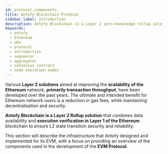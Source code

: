 ```yaml
---
id: protocol-components
title: Antofy Blockchain Protocol
sidebar_label: Introduction
description: Antofy Blockchain is a Layer 2 zero-knowledge rollup solution that combines data availability and execution verification in Layer 1 of the Ethereum blockchain to ensure L2 state transition security and reliability.
keywords:
  - antofy
  - Ethereum
  - abn
  - protocol
  - introduction
  - sequencer
  - aggregator
  - consensus contract
  - node execution modes
---
```


Various **Layer 2 solutions** aimed at improving the **scalability of the Ethereum** network, **primarily transaction throughput**, have been developed over the past years. The ultimate and intended benefit for Ethereum network users is a reduction in gas fees, while maintaining decentralisation and security.

**Antofy Blockchain is a Layer 2 Rollup solution** that combines data availability and **execution verification in Layer 1 of the Ethereum** blockchain to ensure L2 state transition security and reliability.

This section will describe the infrastructure that Antofy designed and implemented for its EVM, with a focus on providing an overview of the components used in the development of the **EVM Protocol**.
